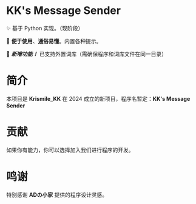 # KK's Message Sender

✨ 基于 Python 实现。（现阶段）

🎨 **便于使用**、**通俗易懂**。内置各种提示。

🎉 __*新增功能！*__ 已支持外置词库（需确保程序和词库文件在同一目录）

# 简介

本项目是 **Krismile_KK** 在 2024 成立的新项目，程序名暂定：**KK's Message Sender**

# 贡献

如果你有能力，你可以选择加入我们进行程序的开发。

# 鸣谢

特别感谢 **ADの小家** 提供的程序设计灵感。
